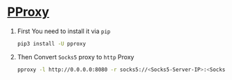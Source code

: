 
# [PProxy](https://pypi.org/project/pproxy/)

1. First You need to install it via `pip`

   ```bash
   pip3 install -U pproxy
   ```

2. Then Convert `Socks5` proxy to `http` Proxy

   ```bash
   pproxy -l http://0.0.0.0:8080 -r socks5://<Socks5-Server-IP>:<Socks-Server-Port> -v > $PWD/pproxy.log &
   ```
